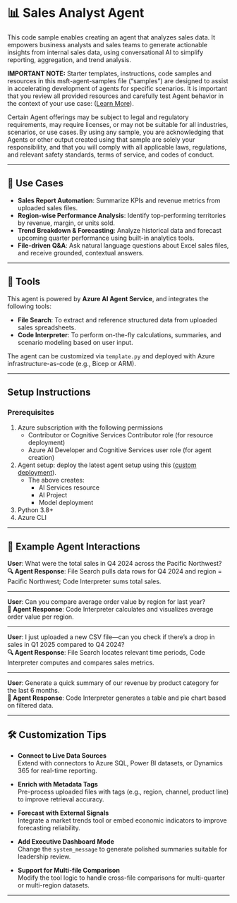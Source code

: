 # 📊 Sales Analyst Agent

This code sample enables creating an agent that analyzes sales data. It empowers business analysts and sales teams to generate actionable insights from internal sales data, using conversational AI to simplify reporting, aggregation, and trend analysis.

**IMPORTANT NOTE:** Starter templates, instructions, code samples and resources in this msft-agent-samples file (“samples”) are designed to assist in accelerating development of agents for specific scenarios. It is important that you review all provided resources and carefully test Agent behavior in the context of your use case: ([Learn More](https://learn.microsoft.com/en-us/legal/cognitive-services/agents/transparency-note?context=%2Fazure%2Fai-services%2Fagents%2Fcontext%2Fcontext)). 

Certain Agent offerings may be subject to legal and regulatory requirements, may require licenses, or may not be suitable for all industries, scenarios, or use cases. By using any sample, you are acknowledging that Agents or other output created using that sample are solely your responsibility, and that you will comply with all applicable laws, regulations, and relevant safety standards, terms of service, and codes of conduct.  

---

## 💼 Use Cases

- **Sales Report Automation**: Summarize KPIs and revenue metrics from uploaded sales files.
- **Region-wise Performance Analysis**: Identify top-performing territories by revenue, margin, or units sold.
- **Trend Breakdown & Forecasting**: Analyze historical data and forecast upcoming quarter performance using built-in analytics tools.
- **File-driven Q&A**: Ask natural language questions about Excel sales files, and receive grounded, contextual answers.

---

## 🧩 Tools

This agent is powered by **Azure AI Agent Service**, and integrates the following tools:

- **File Search**: To extract and reference structured data from uploaded sales spreadsheets.
- **Code Interpreter**: To perform on-the-fly calculations, summaries, and scenario modeling based on user input.

The agent can be customized via `template.py` and deployed with Azure infrastructure-as-code (e.g., Bicep or ARM).

---

## Setup Instructions

### Prerequisites

1. Azure subscription with the following permissions
   - Contributor or Cognitive Services Contributor role (for resource deployment)
   - Azure AI Developer and Cognitive Services user role (for agent creation)
2. Agent setup: deploy the latest agent setup using this ([custom deployment](https://www.aka.ms/basic-agent-deployment)).
   - The above creates:
      - AI Services resource
      - AI Project
      - Model deployment
3. Python 3.8+
4. Azure CLI


---

## 💬 Example Agent Interactions

**User**: What were the total sales in Q4 2024 across the Pacific Northwest?  
**🔍 Agent Response**: File Search pulls data rows for Q4 2024 and region = Pacific Northwest; Code Interpreter sums total sales.

---

**User**: Can you compare average order value by region for last year?  
**🔧 Agent Response**: Code Interpreter calculates and visualizes average order value per region.

---

**User**: I just uploaded a new CSV file—can you check if there’s a drop in sales in Q1 2025 compared to Q4 2024?  
**🔍 Agent Response**: File Search locates relevant time periods, Code Interpreter computes and compares sales metrics.

---

**User**: Generate a quick summary of our revenue by product category for the last 6 months.  
**🔧 Agent Response**: Code Interpreter generates a table and pie chart based on filtered data.

---

## 🛠 Customization Tips

- **Connect to Live Data Sources**  
  Extend with connectors to Azure SQL, Power BI datasets, or Dynamics 365 for real-time reporting.

- **Enrich with Metadata Tags**  
  Pre-process uploaded files with tags (e.g., region, channel, product line) to improve retrieval accuracy.

- **Forecast with External Signals**  
  Integrate a market trends tool or embed economic indicators to improve forecasting reliability.

- **Add Executive Dashboard Mode**  
  Change the `system_message` to generate polished summaries suitable for leadership review.

- **Support for Multi-file Comparison**  
  Modify the tool logic to handle cross-file comparisons for multi-quarter or multi-region datasets.

---

